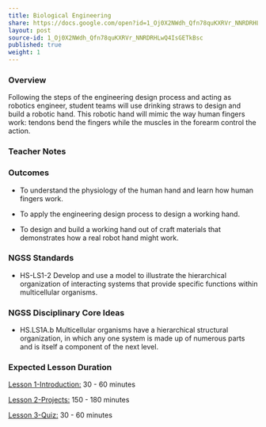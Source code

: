 ```yaml
---
title: Biological Engineering
share: https://docs.google.com/open?id=1_Oj0X2NWdh_Qfn78quKXRVr_NNRDRHLwQ4IsGETkBsc
layout: post
source-id: 1_Oj0X2NWdh_Qfn78quKXRVr_NNRDRHLwQ4IsGETkBsc
published: true
weight: 1
---
```


### Overview

Following the steps of the engineering design process and acting as robotics engineer, student teams will use drinking straws to design and build a robotic hand. This robotic hand will mimic the way human fingers work: tendons bend the fingers while the muscles in the forearm control the action.

### Teacher Notes

### Outcomes

* To understand the physiology of the human hand and learn how human fingers work. 

* To apply the engineering design process to design a working hand.

* To design and build a working hand out of craft materials that demonstrates how a real robot hand might work.
 
### NGSS Standards

* HS-LS1-2  Develop and use a model to illustrate the hierarchical organization of interacting systems that provide specific functions within multicellular organisms.
 
### NGSS Disciplinary Core Ideas

* HS.LS1A.b  Multicellular organisms have a hierarchical structural organization, in which any one system is made up of numerous parts and is itself a component of the next level. 

### Expected Lesson Duration

[Lesson 1-Introduction:](http://intro-to-engineering-design.lsupathways.org/4_unit_4/biological-engineering/1_lesson_1/) 30 - 60 minutes

[Lesson 2-Projects:](http://intro-to-engineering-design.lsupathways.org/4_unit_4/biological-engineering/2_lesson_2/) 150 - 180 minutes

[Lesson 3-Quiz:](http://intro-to-engineering-design.lsupathways.org/4_unit_4/biological-engineering/3_lesson_3/) 30 - 60 minutes
